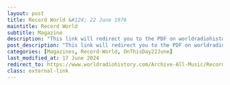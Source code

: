 ```yaml
---
layout: post
title: Record World &#124; 22 June 1976
maintitle: Record World
subtitle: Magazine
description: "This link will redirect you to the PDF on worldradiohistory.com Once your viewing the PDF search for &quot;zavaroni&quot;"
post_description: "This link will redirect you to the PDF on worldradiohistory.com Once your viewing the PDF search for &quot;zavaroni&quot;"
categories: [Magazines, Record-World, OnThisDay22June]
last_modified_at: 17 June 2024
redirect_to: https://www.worldradiohistory.com/Archive-All-Music/Record-World/70s/74/RW-1974-06-22.pdf
class: external-link
---
```


